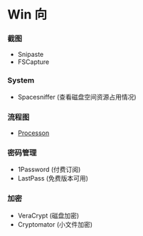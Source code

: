 <!--
 * @Description: This file is made for
 * @Date: 2020-02-21 19:18:41
 * @LastEditTime: 2020-02-21 19:29:05
 * @Author: LeongD
 * @LastEditors: LeongD
 -->


# Win 向


### 截图
- Snipaste
- FSCapture

### System
- Spacesniffer (查看磁盘空间资源占用情况)

### 流程图
- [Processon](https://www.processon.com/)



### 密码管理
- 1Password (付费订阅)
- LastPass (免费版本可用)

### 加密
- VeraCrypt (磁盘加密)
- Cryptomator (小文件加密)